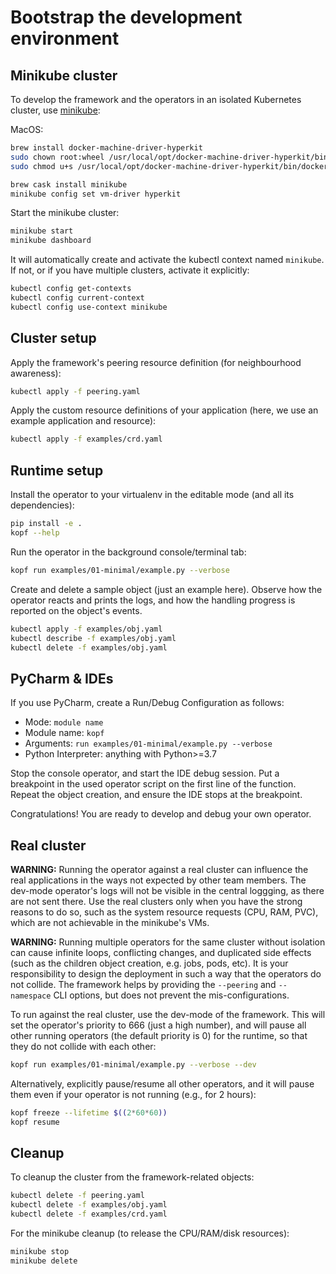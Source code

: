 # Bootstrap the development environment

## Minikube cluster

To develop the framework and the operators in an isolated Kubernetes cluster,
use [minikube](https://github.com/kubernetes/minikube):

MacOS:

```bash
brew install docker-machine-driver-hyperkit
sudo chown root:wheel /usr/local/opt/docker-machine-driver-hyperkit/bin/docker-machine-driver-hyperkit
sudo chmod u+s /usr/local/opt/docker-machine-driver-hyperkit/bin/docker-machine-driver-hyperkit

brew cask install minikube
minikube config set vm-driver hyperkit
```

Start the minikube cluster:

```bash
minikube start
minikube dashboard
```

It will automatically create and activate the kubectl context named `minikube`.
If not, or if you have multiple clusters, activate it explicitly:

```bash
kubectl config get-contexts
kubectl config current-context
kubectl config use-context minikube
```


## Cluster setup

Apply the framework's peering resource definition (for neighbourhood awareness):

```bash
kubectl apply -f peering.yaml
```

Apply the custom resource definitions of your application
(here, we use an example application and resource):

```bash
kubectl apply -f examples/crd.yaml
```


## Runtime setup

Install the operator to your virtualenv in the editable mode
(and all its dependencies):

```bash
pip install -e .
kopf --help
```

Run the operator in the background console/terminal tab:

```bash
kopf run examples/01-minimal/example.py --verbose
```

Create and delete a sample object (just an example here).
Observe how the operator reacts and prints the logs,
and how the handling progress is reported on the object's events.

```bash
kubectl apply -f examples/obj.yaml
kubectl describe -f examples/obj.yaml
kubectl delete -f examples/obj.yaml
```

## PyCharm & IDEs

If you use PyCharm, create a Run/Debug Configuration as follows:

* Mode: `module name`
* Module name: `kopf`
* Arguments: `run examples/01-minimal/example.py --verbose`
* Python Interpreter: anything with Python>=3.7

Stop the console operator, and start the IDE debug session.
Put a breakpoint in the used operator script on the first line of the function.
Repeat the object creation, and ensure the IDE stops at the breakpoint.

Congratulations! You are ready to develop and debug your own operator.


## Real cluster

**WARNING:** Running the operator against a real cluster can influence
the real applications in the ways not expected by other team members.
The dev-mode operator's logs will not be visible in the central loggging,
as there are not sent there. Use the real clusters only when you have
the strong reasons to do so, such as the system resource requests
(CPU, RAM, PVC), which are not achievable in the minikube's VMs.

**WARNING:** Running multiple operators for the same cluster without isolation
can cause infinite loops, conflicting changes, and duplicated side effects
(such as the children object creation, e.g. jobs, pods, etc).
It is your responsibility to design the deployment in such a way that
the operators do not collide. The framework helps by providing the `--peering`
and `--namespace` CLI options, but does not prevent the mis-configurations.

To run against the real cluster, use the dev-mode of the framework.
This will set the operator's priority to 666 (just a high number),
and will pause all other running operators (the default priority is 0)
for the runtime, so that they do not collide with each other:

```bash
kopf run examples/01-minimal/example.py --verbose --dev
```

Alternatively, explicitly pause/resume all other operators,
and it will pause them even if your operator is not running
(e.g., for 2 hours):

```bash
kopf freeze --lifetime $((2*60*60))
kopf resume
```


## Cleanup

To cleanup the cluster from the framework-related objects:

```bash
kubectl delete -f peering.yaml
kubectl delete -f examples/obj.yaml
kubectl delete -f examples/crd.yaml
```

For the minikube cleanup (to release the CPU/RAM/disk resources):

```bash
minikube stop
minikube delete
```

